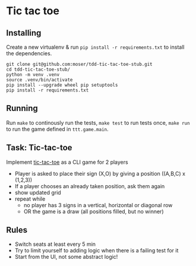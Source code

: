 # Tic tac toe

## Installing

Create a new virtualenv & run `pip install -r requirements.txt` to install the
dependencies.

```
git clone git@github.com:moser/tdd-tic-tac-toe-stub.git
cd tdd-tic-tac-toe-stub/
python -m venv .venv
source .venv/bin/activate
pip install --upgrade wheel pip setuptools
pip install -r requirements.txt
```

## Running

Run `make` to continously run the tests, `make test` to run tests once, `make run`
to run the game defined in `ttt.game.main`.

## Task: Tic-tac-toe

Implement [tic-tac-toe](http://en.wikipedia.org/wiki/Tic-tac-toe) as a CLI game for 2 players

- Player is asked to place their sign (X,O) by giving a position ((A,B,C) x (1,2,3))
- If a player chooses an already taken position, ask them again
- show updated grid
- repeat while
  - no player has 3 signs in a vertical, horizontal or diagonal row
  - OR the game is a draw (all positions filled, but no winner)


## Rules

- Switch seats at least every 5 min
- Try to limit yourself to adding logic when there is a failing test for it
- Start from the UI, not some abstract logic!
